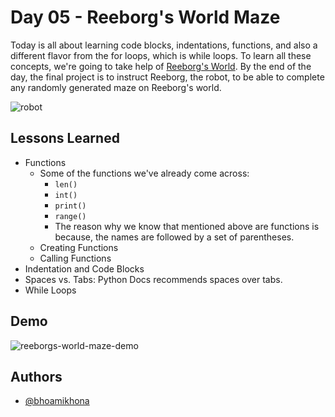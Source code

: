 # Day 05 - Reeborg's World Maze

Today is all about learning code blocks, indentations, functions, and also a different flavor from the for loops, which is while loops. To learn all these concepts, we're going to take help of [Reeborg's World](https://reeborg.ca/index_en.html). By the end of the day, the final project is to instruct Reeborg, the robot, to be able to complete any randomly generated maze on Reeborg's world.

![robot](https://user-images.githubusercontent.com/50435319/189240286-694b24ac-16c6-4c84-a187-df9bc6b494cc.png)

## Lessons Learned

- Functions
  - Some of the functions we've already come across:
    - `len()`
    - `int()`
    - `print()`
    - `range()`
    - The reason why we know that mentioned above are functions is because, the names are followed by a set of parentheses.
  - Creating Functions
  - Calling Functions
- Indentation and Code Blocks
- Spaces vs. Tabs: Python Docs recommends spaces over tabs.
- While Loops

## Demo

![reeborgs-world-maze-demo](https://user-images.githubusercontent.com/50435319/189240248-18946b3c-bffd-477e-b394-a799aaace0aa.gif)

## Authors

- [@bhoamikhona](https://github.com/bhoamikhona)
